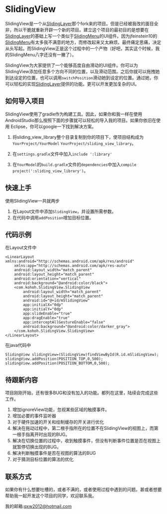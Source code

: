 # SlidingView #
SlidingView是一个从[SlidingLayer](https://github.com/6wunderkinder/android-sliding-layer-lib "SlidingLayer")那个fork来的项目。但是已经被我改的面目全非，所以干脆就重新开辟一个新的项目。建立这个项目的最初目的是想要在[SlidingLayer](https://github.com/6wunderkinder/android-sliding-layer-lib "SlidingLayer")的基础上写一个类似于[SlidingMenu](https://github.com/jfeinstein10/SlidingMenu "SlidingMenu")的UI组件。因为jfeinstein10的[SlidingMenu](https://github.com/jfeinstein10/SlidingMenu "SlidingMenu")有太多我不满意的地方，而修改起来又太麻烦。最终痛定思痛，决定从头写起。而SlidingView正是这个过程中的一个产物（好吧，其实这个时候，我的SlidingMenu八字还没有一撇了）。<br>

SlidingView为大家提供了一个能够高度自由滑动的UI组件。你可以为SlidingView添加任意多个方向不同的位置，以及滑动范围。之后你就可以拖拽她到达设定的位置，也可以调用`switchPosition`滑动她到设定的位置。通过她，你可以轻松的实现[SlidingLayer](https://github.com/6wunderkinder/android-sliding-layer-lib "SlidingLayer")提供的功能。更可以开发更加复杂的UI。
## 如何导入项目 ##
SlidingView使用了gradle作为构建工具。因此，如果你和我一样在使用AndroidStudio那么按照下面的步骤就可以轻松的导入我的项目。如果你依旧在使用 Eclipse，你可以google一下找到解决方案。  


1. 将sliding_view_library整个目录复制到你的项目下，使项目结构成为`YourProject/YourModel` `YourProject/sliding_view_library`。


1. 在`settings.gradle`文件中加入`include ':library'`


1. 在`YourModel`的`build.gradle`文件的`dependencies`中加入`compile project(':sliding_view_library')`。

## 快速上手 ##
使用SlidingView一共就两步


1. 在Layout文件中添加`SlidingView`，并设置所需参数。
2. 在代码中调用`addPosition`增加目标位置。

## 代码示例 ##
在Layout文件中

    <LinearLayout xmlns:android="http://schemas.android.com/apk/res/android"
    	xmlns:app="http://schemas.android.com/apk/res-auto"
	    android:layout_width="match_parent"
	    android:layout_height="match_parent"
	    android:orientation="vertical"
	    android:background="@android:color/black">
	    <com.kohoh.SlidingView.SlidingView
		    android:layout_width="match_parent"
		    android:layout_height="match_parent"
		    android:id="@+id/mSlidingView"
		    app:initialX="0dp"
		    app:initialY="0dp"
		    app:slideEnable="true"
		    app:dragEnable="true"
		    app:interceptAllGestureEnable="false"
		    android:background="@android:color/darker_gray">
	    </com.kohoh.SlidingView.SlidingView>
    </LinearLayout>


在java代码中

    SlidingView slidingView=(SlidingView)findViewById(R.id.mSlidingView);
    slidingView.addPosition(POSITION_TOP,0,500);
    slidingView.addPosition(POSITION_BOTTOM,0,500);

## 待跟新内容 ##

项目刚刚开始，还有很多BUG和没有加入的功能。都列在这里，陆续会完成这些工作。

1. 增加ignoreView功能，忽视某些区域的触摸事件。
2. 增加必要的事件监听器
3. 对于硬件加速的开关和绘制缓存的开关进行优化
4. 解决在拖动过程中，第二根手指所在的位置不在SlidingView的视图上，而第一根手指离开时出现的BUG。
5. 解决在切换位置的过程中，收到触摸事件，但没有判断事件位置是否在视图上就暂停切换出现的BUG。
6. 解决判断触摸事件是否在视图的算法的BUG
7. 对于猜测目标位置的算法的优化

## 联系方式 ##

如果你有什么想要吐槽的，或者不满的，或者使用过程中遇到的问题。甚或者想要帮助我一起开发这个项目的同学，欢迎联系我。

我的邮箱:qxw2012@hotmail.com


